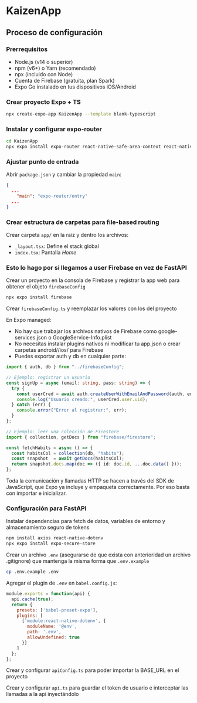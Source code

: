 # KaizenApp

## Proceso de configuración

### Prerrequisitos

- Node.js (v14 o superior)
- npm (v6+) o Yarn (recomendado)
- npx (incluido con Node)
- Cuenta de Firebase (gratuita, plan Spark)
- Expo Go instalado en tus dispositivos iOS/Android

### Crear proyecto Expo + TS

```bash
npx create-expo-app KaizenApp --template blank-typescript
```

### Instalar y configurar expo-router

```bash
cd KaizenApp
npx expo install expo-router react-native-safe-area-context react-native-screens expo-linking expo-constants expo-status-bar
```

### Ajustar punto de entrada

Abrir `package.json` y cambiar la propiedad `main`:

```json
{
  ...
    "main": "expo-router/entry"
  ...
}
```

### Crear estructura de carpetas para file-based routing

Crear carpeta `app/` en la raíz y dentro los archivos:

- `_layout.tsx`: Define el stack global
- `index.tsx`: Pantalla *Home*

### Esto lo hago por si llegamos a user Firebase en vez de FastAPI

Crear un proyecto en la consola de Firebase y registrar la app web para obtener el objeto `firebaseConfig`

```bash
npx expo install firebase
```

Crear `firebaseConfig.ts` y reemplazar los valores con los del proyecto

En Expo managed:
- No hay que trabajar los archivos nativos de Firebase como google-services.json o GoogleService-Info.plist
- No necesitas instalar plugins nativos ni modificar tu app.json o crear carpetas android//ios/ para Firebase
- Puedes exportar auth y db en cualquier parte:

```typescript
import { auth, db } from "../firebaseConfig";

// Ejemplo: registrar un usuario
const signUp = async (email: string, pass: string) => {
  try {
    const userCred = await auth.createUserWithEmailAndPassword(auth, email, pass);
    console.log("Usuario creado:", userCred.user.uid);
  } catch (err) {
    console.error("Error al registrar:", err);
  }
};

// Ejemplo: leer una colección de Firestore
import { collection, getDocs } from "firebase/firestore";

const fetchHabits = async () => {
  const habitsCol = collection(db, "habits");
  const snapshot  = await getDocs(habitsCol);
  return snapshot.docs.map(doc => ({ id: doc.id, ...doc.data() }));
};

```

Toda la comunicación y llamadas HTTP se hacen a través del SDK de JavaScript, que Expo ya incluye y empaqueta correctamente. Por eso basta con importar e inicializar.

### Configuración para FastAPI

Instalar dependencias para fetch de datos, variables de entorno y almacenamiento seguro de tokens

```bash
npm install axios react-native-dotenv
npx expo install expo-secure-store
```

Crear un archivo `.env` (asegurarse de que exista con anterioridad un archivo .gitignore) que mantenga la misma forma que `.env.example`

```bash
cp .env.example .env
```

Agregar el plugin de `.env` en `babel.config.js`:

```javascript
module.exports = function(api) {
  api.cache(true);
  return {
    presets: ['babel-preset-expo'],
    plugins: [
      ['module:react-native-dotenv', {
        moduleName: '@env',
        path: '.env',
        allowUndefined: true
      }]
    ]
  };
};
```

Crear y configurar `apiConfig.ts` para poder importar la BASE_URL en el proyecto

Crear y configurar `api.ts` para guardar el token de usuario e interceptar las llamadas a la api inyectándolo

